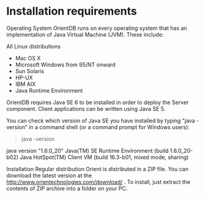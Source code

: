Installation requirements
==========================

Operating System
OrientDB runs on every operating system that has an implementation of Java Virtual Machine (JVM). These include:

All Linux distributions
* Mac OS X
* Microsoft Windows from 95/NT onward
* Sun Solaris
* HP-UX
* IBM AIX
* Java Runtime Environment

OrientDB requires Java SE 6 to be installed in order to deploy the Server component. Client applications can be written using Java SE 5.

You can check which version of Java SE you have installed by typing "java -version" in a command shell (or a command prompt for Windows users):

> java -version

java version "1.6.0_20"
Java(TM) SE Runtime Environment (build 1.6.0_20-b02)
Java HotSpot(TM) Client VM (build 16.3-b01, mixed mode, sharing)


Installation
Regular distribution
Orient is distributed in a ZIP file. You can download the latest version at the <http://www.orientechnologies.com/download/> . To install, just extract the contents of ZIP archive into a folder on your PC.
